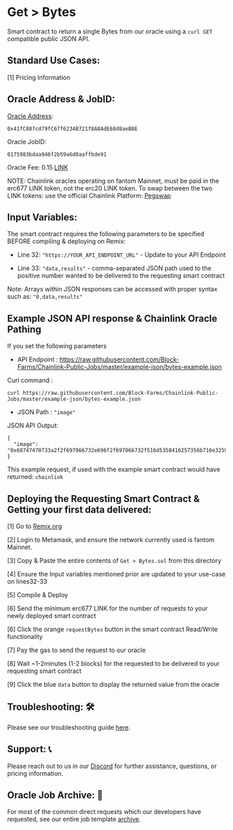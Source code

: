 # Get > Bytes
Smart contract to return a single Bytes from our oracle using a `curl GET` compatible public JSON API.

## Standard Use Cases:
[1] Pricing Information

## Oracle Address & JobID:
[Oracle Address](https://ftmscan.com/address/0x41fC087cd79fC67f6234B721f8A8AdE68d8aeB8E): 
```
0x41fC087cd79fC67f6234B721f8A8AdE68d8aeB8E
```
Oracle JobID: 
```
0175983bdaa946f2b59a6d0aaffbde91
```
Oracle Fee: 0.15 [LINK](https://ftmscan.com/address/0x6F43FF82CCA38001B6699a8AC47A2d0E66939407)

NOTE: Chainlink oracles operating on fantom Mainnet, must be paid in the erc677 LINK token, not the erc20 LINK token. To swap between the two LINK tokens: use the official Chainlink Platform: [Pegswap](https://pegswap.chain.link/)

## Input Variables:
The smart contract requires the following parameters to be specified BEFORE compiling & deploying on Remix:

* Line 32: `"https://YOUR_API_ENDPOINT_URL"` - Update to your API Endpoint

* Line 33: `"data,results"` - comma-separated JSON path used to the positive number wanted to be delivered to the requesting smart contract

Note: Arrays within JSON responses can be accessed with proper syntax such as: `"0,data,results"`

## Example JSON API response & Chainlink Oracle Pathing
If you set the following parameters

* API Endpoint : https://raw.githubusercontent.com/Block-Farms/Chainlink-Public-Jobs/master/example-json/bytes-example.json

Curl command : 
```
curl https://raw.githubusercontent.com/Block-Farms/Chainlink-Public-Jobs/master/example-json/bytes-example.json
```

* JSON Path : `"image"`

JSON API Output:
```
{
  "image": "0x68747470733a2f2f697066732e696f2f697066732f516d5358416257356b716e3259777435444c336857354d736a654b4a4839724c654c6b51733362527579547871313f66696c656e616d653d73756e2d636861696e6c696e6b2e676966"
}
```
This example request, if used with the example smart contract would have returned: `chainlink`

## Deploying the Requesting Smart Contract & Getting your first data delivered:
[1] Go to [Remix.org](https://remix.ethereum.org/)

[2] Login to Metamask, and ensure the network currently used is fantom Mainnet.

[3] Copy & Paste the entire contents of `Get > Bytes.sol` from this directory

[4] Ensure the Input variables mentioned prior are updated to your use-case on lines32-33

[5] Compile & Deploy

[6] Send the minimum erc677 LINK for the number of requests to your newly deployed smart contract

[6] Click the orange `requestBytes` button in the smart contract Read/Write functionality

[7] Pay the gas to send the request to our oracle

[8] Wait ~1-2minutes (1-2 blocks) for the requested to be delivered to your requesting smart contract

[9] Click the blue `data` button to display the returned value from the oracle

## Troubleshooting: :hammer_and_wrench:
Please see our troubleshooting guide [here](https://github.com/Block-Farms/Chainlink-Public-Jobs/blob/master/README.md#troubleshooting).

## Support: :telephone_receiver:
Please reach out to us in our [Discord](https://discord.gg/PgxRVrDUm7) for further assistance, questions, or pricing information.

## Oracle Job Archive: :scroll:
For most of the common direct requests which our developers have requested, see our entire job template [archive](https://github.com/Block-Farms/Chainlink-Job-Spec-Template-Smart-Contract-Archive/tree/main/2_Direct_Request).
